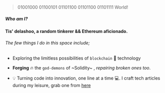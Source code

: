 
> 01001000 01100101 01101100 01101100 01101111 World!
##### Who am I? 

#### Tis' delashoo, a random tinkerer && Ethereum aficionado.

######  The few things I do in this space include;
* Exploring the limitless possibilities of `blockchain` 🌌 technology

* **Forging** 🔥 the `god-demons` of ~Solidity~ , *repairing* *broken* *ones* *too*.

* 💡 Turning code into innovation, one line at a time 💻.
I craft tech articles during my leisure, grab one from [here](delashoo.hashnode.dev)
